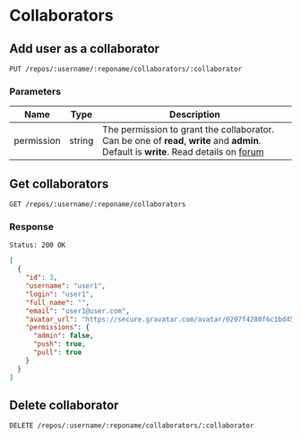 # Collaborators

## Add user as a collaborator

```
PUT /repos/:username/:reponame/collaborators/:collaborator
```

### Parameters

|Name|Type|Description|
|----|----|-----------|
|permission|string|The permission to grant the collaborator. Can be one of **read**, **write** and **admin**. Default is **write**. Read details on [forum](https://discuss.gogs.io/t/how-to-manage-collaborators/87)|

## Get collaborators

```
GET /repos/:username/:reponame/collaborators
```

### Response

```
Status: 200 OK
```
```json
[
  {
    "id": 3,
    "username": "user1",
    "login": "user1",
    "full_name": "",
    "email": "user1@user.com",
    "avatar_url": "https://secure.gravatar.com/avatar/0207f4280f6c1bd45e1a2ed7cb1cca3d",
    "permissions": {
      "admin": false,
      "push": true,
      "pull": true
    }
  }
]
```

## Delete collaborator

```
DELETE /repos/:username/:reponame/collaborators/:collaborator
```